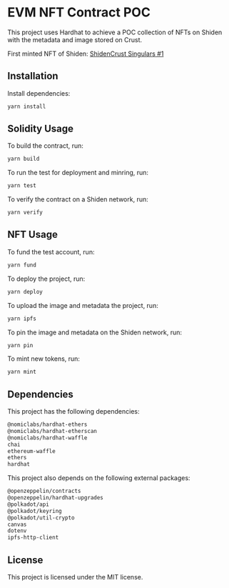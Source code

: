 # EVM NFT Contract POC  

This project uses Hardhat to achieve a POC collection of NFTs on Shiden with the metadata and image stored on Crust.

First minted NFT of Shiden: [ShidenCrust Singulars #1](https://tofunft.com/nft/shiden/0x6d4965CB654B039EfF3cC86400932338790C2126/1)

## Installation

Install dependencies:

```sh
yarn install
```

## Solidity Usage

To build the contract, run:

```sh
yarn build
```

To run the test for deployment and minring, run:

```sh
yarn test
```

To verify the contract on a Shiden network, run:

```sh
yarn verify
```

## NFT Usage

To fund the test account, run:

```sh
yarn fund
```

To deploy the project, run:

```sh
yarn deploy
```

To upload the image and metadata the project, run:

```sh
yarn ipfs
```


To pin the image and metadata on the Shiden network, run:

```sh
yarn pin
```

To mint new tokens, run:

```sh
yarn mint
```

## Dependencies

This project has the following dependencies:

```sh
@nomiclabs/hardhat-ethers
@nomiclabs/hardhat-etherscan
@nomiclabs/hardhat-waffle
chai
ethereum-waffle
ethers
hardhat
```

This project also depends on the following external packages:

```sh
@openzeppelin/contracts
@openzeppelin/hardhat-upgrades
@polkadot/api
@polkadot/keyring
@polkadot/util-crypto
canvas
dotenv
ipfs-http-client
```

## License

This project is licensed under the MIT license.
